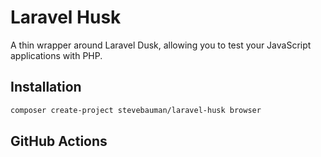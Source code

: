 # Laravel Husk

A thin wrapper around Laravel Dusk, allowing you to test your JavaScript applications with PHP.

## Installation

```bash
composer create-project stevebauman/laravel-husk browser
```

## GitHub Actions
